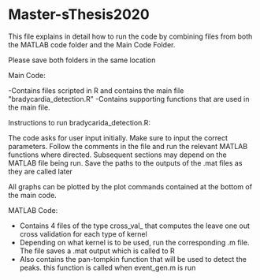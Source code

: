 # Master-sThesis2020


This file explains in detail how to run the code by combining files from both the MATLAB code folder and the Main Code Folder.

Please save both folders in the same location

Main Code:

-Contains files scripted in R and contains the main file "bradycardia_detection.R"
-Contains supporting functions that are used in the main file.

Instructions to run bradycarida_detection.R:

The code asks for user input initially. Make sure to input the correct parameters.
Follow the comments in the file and run the relevant MATLAB functions where directed. Subsequent sections may depend on the MATLAB file being run.
Save the paths to the outputs of the .mat files as they are called later

All graphs can be plotted by the plot commands contained at the bottom of the main code.

MATLAB Code:

- Contains 4 files of the type cross_val_<insert kernel name> that computes the leave one out cross validation for each type of kernel
- Depending on what kernel is to be used, run the corresponding .m file. The file saves a .mat output which is called to R
- Also contains the pan-tompkin function that will be used to detect the peaks. this function is called when event_gen.m is run



